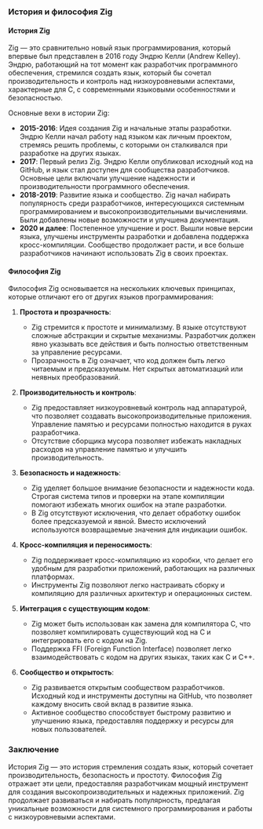 ### История и философия Zig

#### История Zig

Zig — это сравнительно новый язык программирования, который впервые был представлен в 2016 году Эндрю Келли (Andrew Kelley). Эндрю, работающий на тот момент как разработчик программного обеспечения, стремился создать язык, который бы сочетал производительность и контроль над низкоуровневыми аспектами, характерные для C, с современными языковыми особенностями и безопасностью.

Основные вехи в истории Zig:
- **2015-2016**: Идея создания Zig и начальные этапы разработки. Эндрю Келли начал работу над языком как личным проектом, стремясь решить проблемы, с которыми он сталкивался при разработке на других языках.
- **2017**: Первый релиз Zig. Эндрю Келли опубликовал исходный код на GitHub, и язык стал доступен для сообщества разработчиков. Основные цели включали улучшение надежности и производительности программного обеспечения.
- **2018-2019**: Развитие языка и сообщество. Zig начал набирать популярность среди разработчиков, интересующихся системным программированием и высокопроизводительными вычислениями. Были добавлены новые возможности и улучшена документация.
- **2020 и далее**: Постепенное улучшение и рост. Вышли новые версии языка, улучшены инструменты разработки и добавлена поддержка кросс-компиляции. Сообщество продолжает расти, и все больше разработчиков начинают использовать Zig в своих проектах.

#### Философия Zig

Философия Zig основывается на нескольких ключевых принципах, которые отличают его от других языков программирования:

1. **Простота и прозрачность**:
   - Zig стремится к простоте и минимализму. В языке отсутствуют сложные абстракции и скрытые механизмы. Разработчик должен явно указывать все действия и быть полностью ответственным за управление ресурсами.
   - Прозрачность в Zig означает, что код должен быть легко читаемым и предсказуемым. Нет скрытых автоматизаций или неявных преобразований.

2. **Производительность и контроль**:
   - Zig предоставляет низкоуровневый контроль над аппаратурой, что позволяет создавать высокопроизводительные приложения. Управление памятью и ресурсами полностью находится в руках разработчика.
   - Отсутствие сборщика мусора позволяет избежать накладных расходов на управление памятью и улучшить производительность.

3. **Безопасность и надежность**:
   - Zig уделяет большое внимание безопасности и надежности кода. Строгая система типов и проверки на этапе компиляции помогают избежать многих ошибок на этапе разработки.
   - В Zig отсутствуют исключения, что делает обработку ошибок более предсказуемой и явной. Вместо исключений используются возвращаемые значения для индикации ошибок.

4. **Кросс-компиляция и переносимость**:
   - Zig поддерживает кросс-компиляцию из коробки, что делает его удобным для разработки приложений, работающих на различных платформах.
   - Инструменты Zig позволяют легко настраивать сборку и компиляцию для различных архитектур и операционных систем.

5. **Интеграция с существующим кодом**:
   - Zig может быть использован как замена для компилятора C, что позволяет компилировать существующий код на C и интегрировать его с кодом на Zig.
   - Поддержка FFI (Foreign Function Interface) позволяет легко взаимодействовать с кодом на других языках, таких как C и C++.

6. **Сообщество и открытость**:
   - Zig развивается открытым сообществом разработчиков. Исходный код и инструменты доступны на GitHub, что позволяет каждому вносить свой вклад в развитие языка.
   - Активное сообщество способствует быстрому развитию и улучшению языка, предоставляя поддержку и ресурсы для новых пользователей.

### Заключение

История Zig — это история стремления создать язык, который сочетает производительность, безопасность и простоту. Философия Zig отражает эти цели, предоставляя разработчикам мощный инструмент для создания высокопроизводительных и надежных приложений. Zig продолжает развиваться и набирать популярность, предлагая уникальные возможности для системного программирования и работы с низкоуровневыми аспектами.
